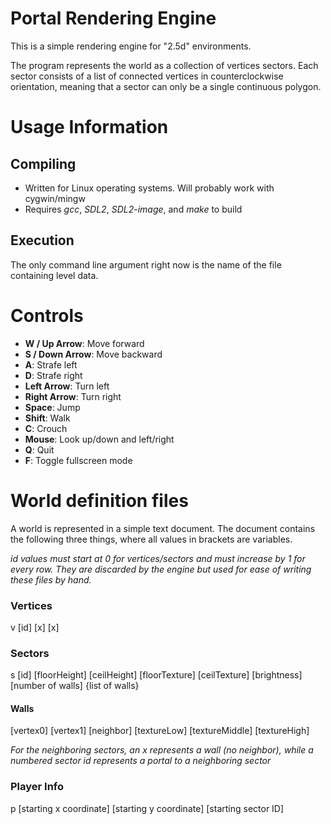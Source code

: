 # Portal Rendering Engine
This is a simple rendering engine for "2.5d" environments.

The program represents the world as a collection of vertices sectors. Each sector consists of a list of connected vertices in counterclockwise orientation, meaning that a sector can only be a single continuous polygon.

# Usage Information
## Compiling
* Written for Linux operating systems. Will probably work with cygwin/mingw
* Requires *gcc*, *SDL2*, *SDL2-image*, and *make* to build

## Execution
The only command line argument right now is the name of the file containing level data.

# Controls
- **W / Up Arrow**: Move forward
- **S / Down Arrow**: Move backward
- **A**: Strafe left
- **D**: Strafe right
- **Left Arrow**: Turn left
- **Right Arrow**: Turn right
- **Space**: Jump
- **Shift**: Walk
- **C**: Crouch
- **Mouse**: Look up/down and left/right
- **Q**: Quit
- **F**: Toggle fullscreen mode

# World definition files
A world is represented in a simple text document. The document contains the following three things, where all values in brackets are variables.

*id values must start at 0 for vertices/sectors and must increase by 1 for every row. They are discarded by the engine but used for ease of writing these files by hand.*

### Vertices
v [id] [x] [x]

### Sectors
s [id] [floorHeight] [ceilHeight] [floorTexture] [ceilTexture] [brightness] [number of walls] {list of walls}
#### Walls
[vertex0] [vertex1] [neighbor] [textureLow] [textureMiddle] [textureHigh]

*For the neighboring sectors, an x represents a wall (no neighbor), while a numbered sector id represents a portal to a neighboring sector*

### Player Info
p [starting x coordinate] [starting y coordinate] [starting sector ID]
